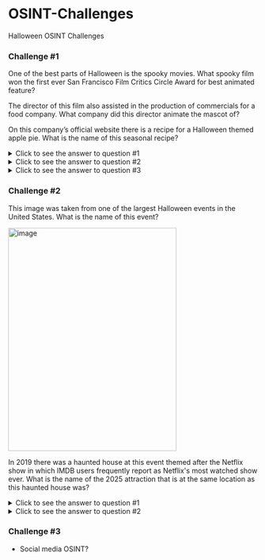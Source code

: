 # OSINT-Challenges
Halloween OSINT Challenges

### Challenge #1

One of the best parts of Halloween is the spooky movies. What spooky film won the first ever San Francisco Film Critics Circle Award for best animated feature?

The director of this film also assisted in the production of commercials for a food company. What company did this director animate the mascot of?  

On this company’s official website there is a recipe for a Halloween themed apple pie. What is the name of this seasonal recipe? 

<details>
<summary>Click to see the answer to question #1</summary>
  
**Caroline**

</details>

<details>
<summary>Click to see the answer to question #2</summary>
  
**Pillsbury**

</details>

<details>
<summary>Click to see the answer to question #3</summary>
  
**Mummy Apple Pie**

</details>

### Challenge #2

This image was taken from one of the largest Halloween events in the United States. What is the name of this event?

<img width="340" height="450" alt="image" src="https://github.com/user-attachments/assets/c5c62ed3-0bcf-4ded-8fee-9da9447f3085" />

In 2019 there was a haunted house at this event themed after the Netflix show in which IMDB users frequently report as Netflix's most watched show ever. What is the name of the 2025 attraction that is at the same location as this haunted house was? 

<details>
<summary>Click to see the answer to question #1</summary>
  
**Universal's Halloween Horror Nights Orlando**

</details>

<details>
<summary>Click to see the answer to question #2</summary>
  
**Terrifier**

</details>

### Challenge #3

- Social media OSINT?

